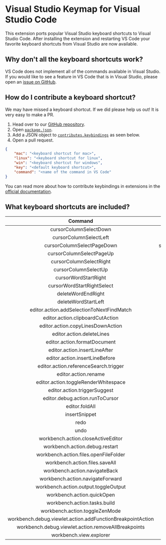 # Visual Studio Keymap for Visual Studio Code

This extension ports popular Visual Studio keyboard shortcuts to Visual Studio Code. After installing the extension and restarting VS Code your favorite keyboard shortcuts from Visual Studio are now available. 

## Why don't all the keyboard shortcuts work? 

VS Code does not implement all of the commands available in Visual Studio. If you would like to see a feature in VS Code that is in Visual Studio, please open an [issue on GitHub](https://github.com/Microsoft/vscode/issues/new). 

## How do I contribute a keyboard shortcut?

We may have missed a keyboard shortcut. If we did please help us out! It is very easy to make a PR. 

1. Head over to our [GitHub repository](https://github.com/rebornix/vscode-vs-keybindings). 
2. Open [`package.json`](https://github.com/rebornix/vscode-vs-keybindings/blob/master/package.json). 
3. Add a JSON object to [`contributes.keybindings`](https://github.com/rebornix/vscode-vs-keybindings/blob/master/package.json#L26) as seen below. 
4. Open a pull request. 

```json
{
    "mac": "<keyboard shortcut for mac>",
    "linux": "<keyboard shortcut for linux",
    "win": "<keyboard shortcut for windows",
    "key": "<default keyboard shortcut>",
    "command": "<name of the command in VS Code"
}
```

You can read more about how to contribute keybindings in extensions in the [official documentation](http://code.visualstudio.com/docs/extensionAPI/extension-points#_contributeskeybindings). 

## What keyboard shortcuts are included?

| Command | Key |
| :---------: | :---------: |
|cursorColumnSelectDown|shift+alt+down|
|cursorColumnSelectLeft|shift+alt+left|
|cursorColumnSelectPageDown|shift+alt+pagedown|
|cursorColumnSelectPageUp|shift+alt+pageup|
|cursorColumnSelectRight|shift+alt+right|
|cursorColumnSelectUp|shift+alt+up|
|cursorWordStartRight|ctrl+right|
|cursorWordStartRightSelect|ctrl+shift+right|
|deleteWordEndRight|ctrl+delete|
|deleteWordStartLeft|ctrl+backspace|
|editor.action.addSelectionToNextFindMatch|ctrl+w|
|editor.action.clipboardCutAction|ctrl+l|
|editor.action.copyLinesDownAction|ctrl+d|
|editor.action.deleteLines|ctrl+shift+l|
|editor.action.formatDocument|ctrl+kctrl+d|
|editor.action.insertLineAfter|shift+enter|
|editor.action.insertLineBefore|ctrl+enter|
|editor.action.referenceSearch.trigger|alt+f12|
|editor.action.rename|ctrl+rctrl+r|
|editor.action.toggleRenderWhitespace|ctrl+rctrl+w|
|editor.action.triggerSuggest|ctrl+alt+space|
|editor.debug.action.runToCursor|ctrl+f10|
|editor.foldAll|ctrl+kctrl+m|
|insertSnippet|ctrl+kctrl+x|
|redo|ctrl+y|
|undo|alt+space|
|workbench.action.closeActiveEditor|ctrl+f4|
|workbench.action.debug.restart|ctrl+shift+f5|
|workbench.action.files.openFileFolder|ctrl+shift+g|
|workbench.action.files.saveAll|ctrl+shift+s|
|workbench.action.navigateBack|ctrl+-|
|workbench.action.navigateForward|ctrl+shift+-|
|workbench.action.output.toggleOutput|ctrl+alt+o|
|workbench.action.quickOpen|ctrl+|
|workbench.action.tasks.build|ctrl+shift+b|
|workbench.action.toggleZenMode|shift+alt+enter|
|workbench.debug.viewlet.action.addFunctionBreakpointAction|ctrl+b|
|workbench.debug.viewlet.action.removeAllBreakpoints|ctrl+shift+f9|
|workbench.view.explorer|ctrl+alt+l|




